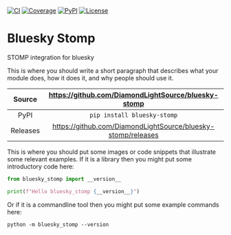 [![CI](https://github.com/DiamondLightSource/bluesky-stomp/actions/workflows/ci.yml/badge.svg)](https://github.com/DiamondLightSource/bluesky-stomp/actions/workflows/ci.yml)
[![Coverage](https://codecov.io/gh/DiamondLightSource/bluesky-stomp/branch/main/graph/badge.svg)](https://codecov.io/gh/DiamondLightSource/bluesky-stomp)
[![PyPI](https://img.shields.io/pypi/v/bluesky-stomp.svg)](https://pypi.org/project/bluesky-stomp)
[![License](https://img.shields.io/badge/License-Apache%202.0-blue.svg)](https://opensource.org/licenses/Apache-2.0)

# Bluesky Stomp

STOMP integration for bluesky

This is where you should write a short paragraph that describes what your module does,
how it does it, and why people should use it.

Source          | <https://github.com/DiamondLightSource/bluesky-stomp>
:---:           | :---:
PyPI            | `pip install bluesky-stomp`
Releases        | <https://github.com/DiamondLightSource/bluesky-stomp/releases>

This is where you should put some images or code snippets that illustrate
some relevant examples. If it is a library then you might put some
introductory code here:

```python
from bluesky_stomp import __version__

print(f"Hello bluesky_stomp {__version__}")
```

Or if it is a commandline tool then you might put some example commands here:

```
python -m bluesky_stomp --version
```
